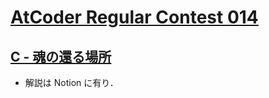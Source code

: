 # [AtCoder Regular Contest 014](https://atcoder.jp/contests/arc014)

## [C - 魂の還る場所](https://atcoder.jp/contests/arc014/tasks/arc014_3)
- 解説は Notion に有り．
